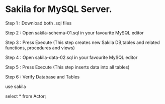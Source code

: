 # Sakila for MySQL Server.

Step 1 : Download both .sql files

Step 2 : Open sakila-schema-01.sql in your favourite MySQL editor

Step 3 : Press Execute   (This step creates new Sakila DB,tables and related functions, procedures and views)

Step 4 : Open sakila-data-02.sql in your favourite MySQL editor

Step 5 : Press Execute (This step inserts data into all tables)

Step 6 : Verify Database and Tables

use sakila

select * from Actor;




